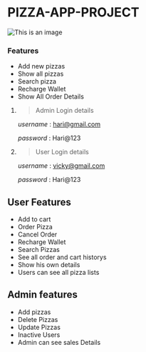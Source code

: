 # PIZZA-APP-PROJECT

![This is an image](https://wallpaperaccess.com/full/866645.jpg)

### Features 

* Add new pizzas
* Show all pizzas
* Search pizza
* Recharge Wallet
* Show All Order Details

1. > Admin Login details

    *username* : hari@gmail.com
    
    *password* : Hari@123
    
2. > User Login details 

    *username* : vicky@gmail.com
    
    *password* : Hari@123
    
 ## User Features
  
  * Add to cart
  * Order Pizza
  * Cancel Order
  * Recharge Wallet
  * Search Pizzas
  * See all order and cart historys
  * Show his own details
  * Users can see all pizza lists
  
  ## Admin features
  
  * Add pizzas
  * Delete Pizzas
  * Update Pizzas
  * Inactive Users
  * Admin can see sales Details
  
